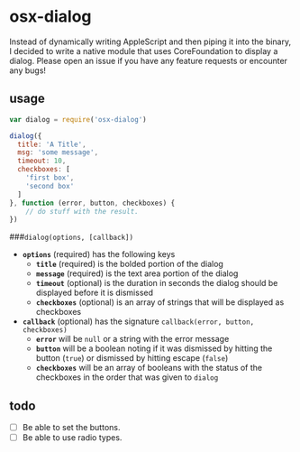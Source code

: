 # osx-dialog

Instead of dynamically writing AppleScript and then piping it into the binary, I
decided to write a native module that uses CoreFoundation to display a dialog.
Please open an issue if you have any feature requests or encounter any bugs!

## usage

```JavaScript
var dialog = require('osx-dialog')

dialog({
  title: 'A Title',
  msg: 'some message',
  timeout: 10,
  checkboxes: [
    'first box',
    'second box'
  ]
}, function (error, button, checkboxes) {
	// do stuff with the result.
})
```

###`dialog(options, [callback])`

* **`options`** (required) has the following keys
  * **`title`** (required) is the bolded portion of the dialog
  * **`message`** (required) is the text area portion of the dialog
  * **`timeout`** (optional) is the duration in seconds the dialog should be displayed before it is dismissed
  * **`checkboxes`** (optional) is an array of strings that will be displayed as checkboxes
* **`callback`** (optional) has the signature `callback(error, button, checkboxes)`
  * **`error`** will be `null` or a string with the error message
  * **`button`** will be a boolean noting if it was dismissed by hitting the button (`true`) or dismissed by hitting escape (`false`)
  * **`checkboxes`** will be an array of booleans with the status of the checkboxes in the order that was given to `dialog`

## todo

- [ ] Be able to set the buttons.
- [ ] Be able to use radio types.
